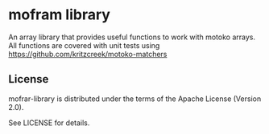 # mofram library
An array library that provides useful functions to work with motoko arrays. All functions are covered with unit tests using https://github.com/kritzcreek/motoko-matchers


## License

mofrar-library is distributed under the terms of the Apache License (Version 2.0).

See LICENSE for details.
